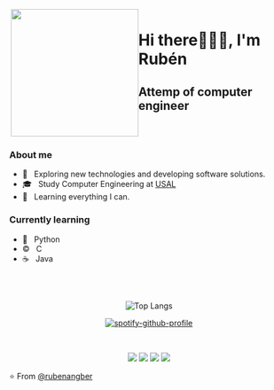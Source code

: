 <div style="display: flex; justify-content: space-between;">
    <div><img align='right' src="https://media.giphy.com/media/M9gbBd9nbDrOTu1Mqx/giphy.gif" width="230"></div>
    <div> 
        <h1>Hi there🧜🏼‍♂️, I'm Rubén</h1>
        <h2>Attemp of computer engineer</h2>
    </div>
</div>
<h3>About me</h3>

- 🤔 &nbsp; Exploring new technologies and developing software solutions.
- 🎓 &nbsp; Study Computer Engineering at [USAL](https://usal.es/ "Título opcional del enlace") 
- 🌱 &nbsp; Learning everything I can.

### Currently learning
- 🐍 &nbsp; Python
- ©️ &nbsp; C
- ☕ &nbsp; Java

<br>
<br>

<div align="center">

![Top Langs](https://github-readme-stats.vercel.app/api/top-langs/?username=rubenangber&layout=compact&theme=tokyonight)

[![spotify-github-profile](https://spotify-github-profile.vercel.app/api/view?uid=rubigrowl&cover_image=true&theme=novatorem&show_offline=true&background_color=121212&interchange=true&bar_color=53b14f&bar_color_cover=true)](https://spotify-github-profile.vercel.app/api/view?uid=rubigrowl&redirect=true)
</div>

<br>

<div align="center">
    
[![](https://img.shields.io/badge/Linkedin-Rubén-0e76a8)](https://www.linkedin.com/in/rub%C3%A9n-angoso-berrocal-0ab468278/)
[![](https://img.shields.io/badge/Gmail-rubenangber%40gmail.com-db4a39)](mailto:rubenangber@gmail.com)
[![](https://img.shields.io/badge/Twitter-RubiGrowl-00acee)](https://twitter.com/RubiGrowl)
[![](https://img.shields.io/badge/Instagram-RubiGrowl-C13584)](https://www.instagram.com/rubigrowl/)
</div>

⭐️ From [@rubenangber](https://github.com/rubenangber)
